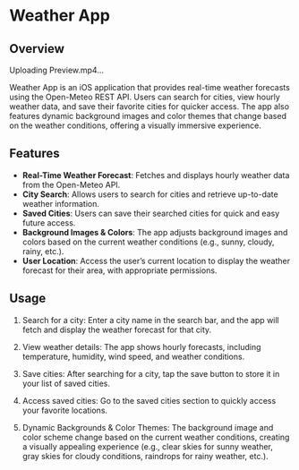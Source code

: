 # Weather App

## Overview



Uploading Preview.mp4…



Weather App is an iOS application that provides real-time weather forecasts using the Open-Meteo REST API. Users can search for cities, view hourly weather data, and save their favorite cities for quicker access. The app also features dynamic background images and color themes that change based on the weather conditions, offering a visually immersive experience.

## Features

- **Real-Time Weather Forecast**: Fetches and displays hourly weather data from the Open-Meteo API.
- **City Search**: Allows users to search for cities and retrieve up-to-date weather information.
- **Saved Cities**: Users can save their searched cities for quick and easy future access.
- **Background Images & Colors**: The app adjusts background images and colors based on the current weather conditions (e.g., sunny, cloudy, rainy, etc.).
- **User Location**: Access the user’s current location to display the weather forecast for their area, with appropriate permissions.

## Usage

1. Search for a city: Enter a city name in the search bar, and the app will fetch and display the weather forecast for that city.

2. View weather details: The app shows hourly forecasts, including temperature, humidity, wind speed, and weather conditions.

3. Save cities: After searching for a city, tap the save button to store it in your list of saved cities.

4. Access saved cities: Go to the saved cities section to quickly access your favorite locations.

5. Dynamic Backgrounds & Color Themes: The background image and color scheme change based on the current weather conditions, creating a visually appealing experience (e.g., clear skies for sunny weather, gray skies for cloudy conditions, raindrops for rainy weather, etc.).

